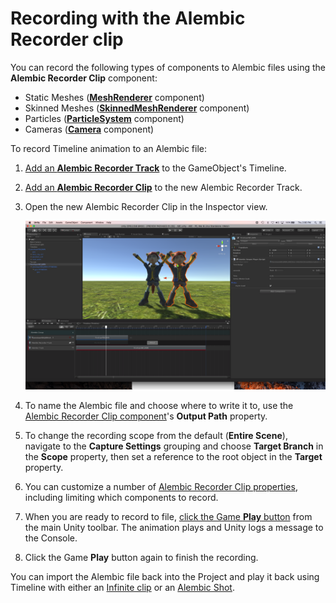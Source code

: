 # Recording with the Alembic Recorder clip

You can record the following types of components to Alembic files using the **Alembic Recorder Clip** component:
* Static Meshes ([**MeshRenderer**](https://docs.unity3d.com/Manual/class-MeshRenderer.html) component)
* Skinned Meshes ([**SkinnedMeshRenderer**](https://docs.unity3d.com/Manual/class-SkinnedMeshRenderer.html) component)
* Particles ([**ParticleSystem**](https://docs.unity3d.com/Manual/class-ParticleSystem.html) component)
* Cameras ([**Camera**](https://docs.unity3d.com/Manual/class-Camera.html) component)



To record Timeline animation to an Alembic file:

1. [Add an **Alembic Recorder Track**](https://docs.unity3d.com/Manual/TimelineAddingTracks.html) to the GameObject's Timeline.

2. [Add an **Alembic Recorder Clip**](https://docs.unity3d.com/Manual/TimelineAddingClips.html) to the new Alembic Recorder Track.

3. Open the new Alembic Recorder Clip in the Inspector view.

   ![Alembic Shot Clip](images/abc_recorded_clip.png)

4. To name the Alembic file and choose where to write it to, use the [Alembic Recorder Clip component](ref_Recorder.html)'s **Output Path** property.

5. To change the recording scope from the default (**Entire Scene**), navigate to the **Capture Settings** grouping and choose **Target Branch** in the **Scope** property, then set a reference to the root object in the **Target** property.

6. You can customize a number of [Alembic Recorder Clip properties](ref_Recorder.html), including limiting which components to record.

7. When you are ready to record to file, [click the Game **Play** button](https://docs.unity3d.com/Manual/Toolbar.html) from the main Unity toolbar. The animation plays and Unity logs a message to the Console.

8. Click the Game **Play** button again to finish the recording.

You can import the Alembic file back into the Project and play it back using Timeline with either an [Infinite clip](time_InfiniteClip.html) or an [Alembic Shot](time_AlembicShot.html).

